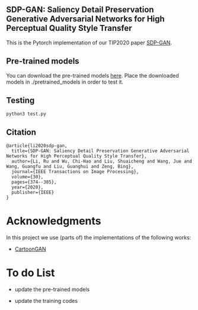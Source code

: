 ## SDP-GAN: Saliency Detail Preservation Generative Adversarial Networks for High Perceptual Quality Style Transfer

This is the Pytorch implementation of our TIP2020 paper [SDP-GAN](http://liushuaicheng.org/TIP/SDPGAN/SDPGAN-TIP.pdf).

## Pre-trained models

You can download the pre-trained models [here](https://drive.google.com/drive/folders/1agSGUuK0LuwLuxzqXADGdRa2rvD_CyWu?usp=sharing). Place the downloaded models in ./pretrained_models in order to test it.
## Testing

```
python3 test.py
```

## Citation

```
@article{li2020sdp-gan,
  title={SDP-GAN: Saliency Detail Preservation Generative Adversarial Networks for High Perceptual Quality Style Transfer},
  author={Li, Ru and Wu, Chi-Hao and Liu, Shuaicheng and Wang, Jue and Wang, Guangfu and Liu, Guanghui and Zeng, Bing},
  journal={IEEE Transactions on Image Processing},
  volume={30},
  pages={374--385},
  year={2020},
  publisher={IEEE}
}
```

# Acknowledgments

In this project we use (parts of) the implementations of the following works:

* [CartoonGAN](https://github.com/znxlwm/pytorch-CartoonGAN) 

# To do List

* update the pre-trained models

* update the training codes
